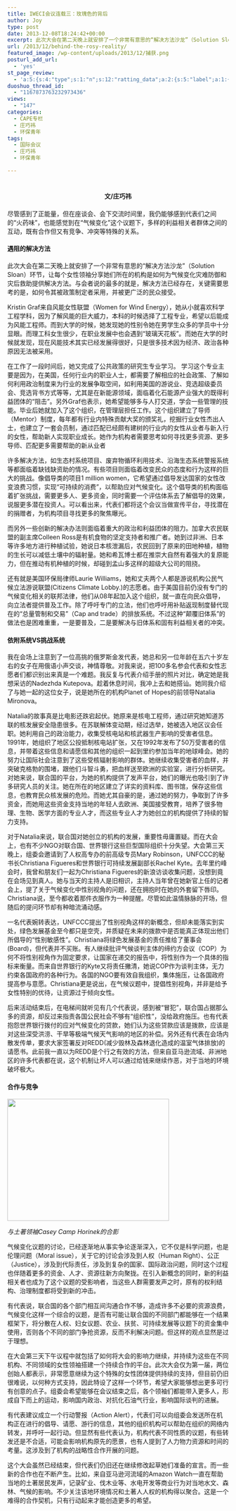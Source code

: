 ```yaml
---
title: IWECI会议连载三：玫瑰色的背后
author: Joy
type: post
date: 2013-12-08T18:24:42+00:00
excerpt: 此次大会在第二天晚上就安排了一个非常有意思的“解决方法沙龙”（Solution Sloan）环节，让每个女性领袖分享她们所在的机构是如何为气候变化灾难防御和灾后救助提供解决方法。与会者说的最多的就是，解决方法已经存在，关键需要思考的是，如何令其被政策制定者采用，并被更广泛的民众接受。
url: /2013/12/behind-the-rosy-reality/
featured_image: /wp-content/uploads/2013/12/捕获.png
posturl_add_url:
  - 'yes'
st_page_review:
  - 'a:5:{s:4:"type";s:1:"n";s:12:"ratting_data";a:2:{s:5:"label";a:1:{i:0;s:0:"";}s:5:"score";a:1:{i:0;s:1:"0";}}s:7:"postion";s:2:"tl";s:5:"title";s:0:"";s:11:"score_label";s:0:"";}'
duoshuo_thread_id:
  - "1167873763232973436"
views:
  - "147"
categories:
  - CAPE专栏
  - 庄巧祎
  - 环保青年
tags:
  - 国际会议
  - 庄巧祎
  - 环保青年

---
```

<h1 align="center">
  <span style="font-size: 14px; line-height: 1.5em;">文/庄巧祎</span>
</h1>

<p align="left">
  尽管感到了正能量，但在座谈会、会下交流时间里，我仍能够感到代表们之间的“火药味”，也能感觉到在“气候变化”这个议题下，多样的利益相关者群体之间的互动，既有合作但又有竞争、冲突等特殊的关系。
</p>

#### **遇阻的解决方法**

<p align="left">
  此次大会在第二天晚上就安排了一个非常有意思的“解决方法沙龙”（Solution Sloan）环节，让每个女性领袖分享她们所在的机构是如何为气候变化灾难防御和灾后救助提供解决方法。与会者说的最多的就是，解决方法已经存在，关键需要思考的是，如何令其被政策制定者采用，并被更广泛的民众接受。
</p>

<p align="left">
  Kristin Graf来自风能女性联盟（Women for Wind Energy），她从小就喜欢科学工程学科，因为了解风能的巨大威力，本科的时候选择了工程专业，希望以后能成为风能工程师。而到大学的时候，她发现她的性别令她在男学生众多的学员中十分显眼。而理工科女生很少，在职业发展中也会遇到“玻璃天花板”。而她在大学的时候就发现，现在风能技术其实已经发展得很好，只是很多技术因为经济、政治各种原因无法被采用。
</p>

<p align="left">
  在工作了一段时间后，她又完成了公共政策的研究生专业学习。 学习这个专业主要是因为，在美国，任何行业内的职业人士，都需要了解相应的社会政策、了解如何利用政治制度来为行业的发展争取空间，如利用美国的游说业、竞选超级委员会、竞选背书方式等等，尤其是在新能源领域，面临着化石能源产业强大的既得利益团体的“阻击”。另外Graf也表示，她希望能够多与人打交道，学会一些管理的技能。毕业后她就加入了这个组织，在管理层担任工作。这个组织建立了导师（Mentor）制度，每年都有行业内特殊贡献大奖的颁奖礼，挖掘行业女性杰出人士，也建立了一套会员制，通过匹配已经颇有建树的行业内的女性从业者与新入行的女性，帮助新人实现职业成长。她作为机构者需要思考如何寻找更多资源、更多导师、匹配更多需要帮助的新从业者
</p>

<p align="left">
  许多解决方法，如生态村系统项目、废弃物循环利用技术、沿海生态系统警报系统等都面临着缺钱缺资助的情况。有些项目则面临着改变民众的态度和行为这样的巨大的挑战。像倡导类的项目1 million women，它希望通过倡导发达国家的女性改变浪费习惯，实现“可持续的消费”，以帮助应对气候变化。这个倡导类的机构面临着扩张挑战，需要更多人、更多资金，同时需要一个评估体系去了解倡导的效果，说服更多潜在投资人。可以看出来，代表们都将这个会议当做宣传平台，寻找潜在的捐赠者，为机构项目寻找更多的聚焦曝光。
</p>

<p align="left">
  而另外一些创新的解决办法则面临着重大的政治和利益团体的阻力。加拿大农民联盟的副主席Colleen Ross是有机食物的坚定支持者和推广者。她到过非洲、日本等许多地方进行种植试验，她说日本核泄漏后，农民回到了原来的田地种植，植物的生长可以减低土壤中的辐射量。她和希瓦博士都在推崇大自然有着强大的复原能力，但在推动有机种植的时候，却碰到孟山多这样的超级大公司的阻挠。
</p>

<p align="left">
  还有就是美国环保局律师Laurie Williams，她和丈夫两个人都是游说机构公民气候立法游说联盟(Citizens Climate Lobby.)的志愿者。由于美国目前仍没有专门的气候变化相关的联邦法律，他们从08年起加入这个组织，就一直在向民众倡导，向立法者提供普及工作。除了呼吁专门的立法，他们也呼吁用补贴返现制度替代现在的“总量管制和交易”（Cap and trade）的排放系统。不过这种“颠覆旧体系”的做法也是困难重重，一是要普及，二是要解决与旧体系和固有利益相关者的冲突。
</p>

<h4 align="left">
  <strong>依附系统VS挑战系统</strong>
</h4>

<p align="left">
  我在会场上注意到了一位高挑的俄罗斯金发代表，她总和另一位年龄在五六十岁左右的女子在用俄语小声交谈，神情尊敬。对我来说，把100多名参会代表和女性志愿者们都识别出来真是一个难题。我反复与代表介绍手册的照片对比，确定她是我想采访的Nadezhda Kutepova。趁着休息时间，我冲上去和她搭讪。她同我介绍了与她一起的这位女子，说是她所在的机构Planet of Hopes的前领导Natalia Mironova。
</p>

<p align="left">
  Natalia的故事真是比电影还跌宕起伏。她原来是核电工程师，通过研究她知道苏联的核发展安全隐患很多。在苏联解体变动期，经过选举，她被选入地区议会任职。她利用自己的政治能力，收集受核电站和核武器生产影响的受害者信息。1991年，她组织了地区公投抵制核电站扩张，又在1992年发布了50万受害者的信息，并带着这些信息和请愿信和其他的组织一起到里约参加当年的地球峰会。她的努力让国际社会注意到了这些受核辐射影响的群体。她继续收集受害者的血样，并突破克格勃的围堵，跟他们斗智斗勇，把血样送至欧洲的实验室，进行分析研究。对她来说，联合国的平台，为她的机构提供了发声平台，她们的曝光也吸引到了许多研究人员的关注。她在所在的地区建立了详实的资料库、图书馆，保存这些信息，也教育民众核发展的危险。而她尤其自豪的是，通过她的努力，争取到了许多资金，而她用这些资金支持当地的年轻人去欧洲、美国接受教育，培养了很多物理、生物、医学方面的专业人才，而这些专业人才为她创立的机构提供了持续的智力支持。
</p>

<p align="left">
  对于Natalia来说，联合国对她创立的机构的发展，重要性毋庸置疑。而在大会上，也有不少NGO对联合国、世界银行这些巨型国际组织十分失望。大会第三天晚上，组委会邀请到了人权高专办的前高级专员Mary Robinson，UNFCCC的秘书长Christiana Figueres和世界银行可持续发展副部长Rachel Kyte。去年里约峰会时，我曾和朋友们一起为Christiana Figueres的新浪访谈收集问题，没想到竟在会场见到真人。她与当天的主持人是旧相识，主持人当年曾在她新官上任的记者会上，提了关于气候变化中性别视角的问题，还在拥抱时在她的外套留下唇印。Christiana说，至今都收着那件衣服作为一种提醒。尽管如此温情脉脉的开场，但随后的提问环节却有种暗流涌动感。
</p>

<p align="left">
  一名代表婉转表达，UNFCCC提出了性别视角这样的新概念，但却未能落实到实处，绿色发展基金至今都只是空壳，并质疑在未来的拨款中是否能真正体现出他们所倡导的“性别敏感性”。Christiana将绿色发展基金的责任推给了董事会(Board)，但代表并不买账。有人继续批评气候谈判主体的缔约方会议（COP）为何不将性别视角作为固定要求，让国家在递交的报告中，将性别作为一个具体的指标来衡量。而来自世界银行的Kyte又将责任撇清，她说COP作为谈判主体，无力约束各国政府的各种行为。各国的NGO要有效自我组织，集体施压，让各国政府提高参与意愿。Christiana更是说出，在气候议题中，提倡性别视角，并非是给予女性特别的优待，让资源过于倾向女性。
</p>

<p align="left">
  后来活动结束后，在电梯间就听见有几个代表说，感到被“冒犯”，联合国占据那么多的资源，却反过来指责各国公民社会不够有“组织性”，没给政府施压。也有代表抱怨世界银行拨付的应对气候变化的贷款，她们认为这些贷款应该是拨款，应该是对这些深受洪涝、干旱等极端气候天气影响的地区的补偿。另外还有代表在会场内散发传单，要求大家签署反对REDD(减少毁林及森林退化造成的温室气体排放)的请愿书。此前我一直以为REDD是个行之有效的方法，但来自亚马逊流域、非洲地区的许多代表都在说，这个机制让坏人可以通过给钱来继续作恶，对于当地的环境破坏极大。
</p>

<h4 align="left">
  <strong>合作与竞争</strong><b></b>
</h4>

<img class="alignnone" alt="" src="http://pic.yupoo.com/chenluaihr_v/Dnh3VKaZ/Q8ujN.jpg" width="368" height="277" /> 

_与土著领袖Casey Camp Horinek的合影_

<p align="left">
  气候变化议题的讨论，已经逐渐地从事实争论逐渐深入，它不仅是科学问题，也是伦理问题（Moral issue），关于它的讨论会涉及到人权（Human Right）、公正（Justice），涉及到代际责任，涉及到复杂的国家、国际政治问题，同时这个过程也伴随着更多的资金、人才、资源往新方向聚拢。在引入新概念的同时，新的利益相关者也成为了这个议题的受影响者，当这些人群需要发声之时，原有的权利结构、治理制度都将受到新的冲击。
</p>

<p align="left">
  有代表说，联合国的各个部门相互间沟通合作不够，造成许多不必要的资源浪费，气候变化这样一个综合的议题，是否有可能让联合国的不同部门都能够在一个结果框架下，将分散在人权、妇女议题、农业、扶贫、可持续发展等议题下的资金集中使用，否则各个不同的部门争抢资源，反而不利解决问题。但这样的观点显然是过于理想。
</p>

<p align="left">
  在大会第三天下午议程中就包括了如何将大会的影响力继续，并持续为这些在不同机构、不同领域的女性领袖搭建一个持续合作的平台。此次大会仅为第一届，两位创始人都表示，非常愿意继续为这个特殊的女性团体提供持续的支持，但目前仍旧很难说，以何种方式支持，因此特设了这样一个环节，希望大家能够想出更多可行有创意的点子。组委会希望能够在会议结束之后，各个领袖们都能带入更多人，形成自下而上的运动，影响国内政治、对抗化石油气行业，影响国际谈判的进展。
</p>

<p align="left">
  有代表建议成立一个行动警报（Action Alert），代表们可以向组委会发送所在机构正在进行的倡导、请愿、游行的信息，其他的组织机构可以帮助在组织的网络内转发，并呼吁一起行动。但显然有些代表认为，机构代表不同性质的议题，有些转发还是不合适，可能会影响机构原先的愿景，也有人提到了人力物力资源和时间的考量。这涉及到了机构的战略性合作开展的问题。
</p>

<p align="left">
  这个大会虽然已经结束，但代表们仍旧还在继续修改起草她们准备的宣言。而一些新的合作也在不断产生。比如，来自亚马逊河流域的Amazon Watch一直在帮助当地的土著居民发声，记录矿业、伐木业等、水电开发等商业行为对当地水文、森林、气候的影响。不少关注该地环境情况和土著人人权的机构得以聚合。这是一个难得的合作契机，只有行动起来才能创造更多的希望。
</p>